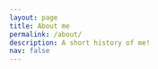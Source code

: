 ```yaml
---
layout: page
title: About me
permalink: /about/
description: A short history of me!
nav: false
---
```


<div class="timeline">
</div>
